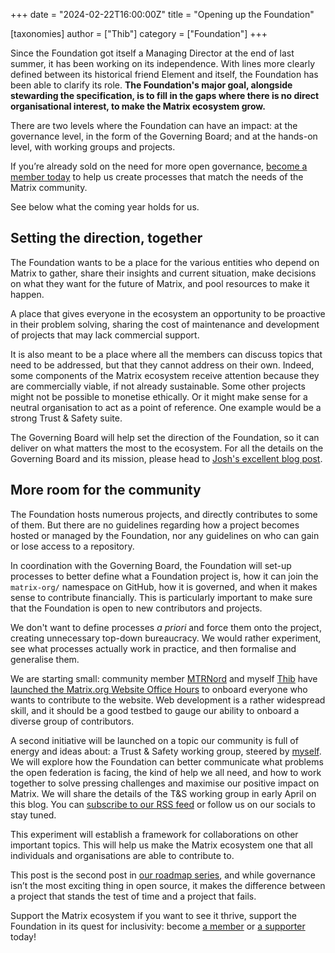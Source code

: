 +++
date = "2024-02-22T16:00:00Z"
title = "Opening up the Foundation"

[taxonomies]
author = ["Thib"]
category = ["Foundation"]
+++

Since the Foundation got itself a Managing Director at the end of last summer, it has been working on its independence. With lines more clearly defined between its historical friend Element and itself, the Foundation has been able to clarify its role. **The Foundation's major goal, alongside stewarding the specification, is to fill in the gaps where there is no direct organisational interest, to make the Matrix ecosystem grow.**

There are two levels where the Foundation can have an impact: at the governance level, in the form of the Governing Board; and at the hands-on level, with working groups and projects.

If you’re already sold on the need for more open governance, [become a member today](https://matrix.org/membership) to help us create processes that match the needs of the Matrix community. 

See below what the coming year holds for us.

<!-- more -->

## Setting the direction, together

The Foundation wants to be a place for the various entities who depend on Matrix to gather, share their insights and current situation, make decisions on what they want for the future of Matrix, and pool resources to make it happen.

A place that gives everyone in the ecosystem an opportunity to be proactive in their problem solving, sharing the cost of maintenance and development of projects that may lack commercial support.

It is also meant to be a place where all the members can discuss topics that need to be addressed, but that they cannot address on their own. Indeed, some components of the Matrix ecosystem receive attention because they are commercially viable, if not already sustainable. Some other projects might not be possible to monetise ethically. Or it might make sense for a neutral organisation to act as a point of reference. One example would be a strong Trust & Safety suite.

The Governing Board will help set the direction of the Foundation, so it can deliver on what matters the most to the ecosystem. For all the details on the Governing Board and its mission, please head to [Josh's excellent blog post](https://matrix.org/blog/2023/12/electing-our-first-governing-board).


## More room for the community

The Foundation hosts numerous projects, and directly contributes to some of them. But there are no guidelines regarding how a project becomes hosted or managed by the Foundation, nor any guidelines on who can gain or lose access to a repository.

 In coordination with the Governing Board, the Foundation will set-up processes to better define what a Foundation project is, how it can join the `matrix-org/` namespace on GitHub, how it is governed, and when it makes sense to contribute financially. This is particularly important to make sure that the Foundation is open to new contributors and projects.

We don't want to define processes _a priori_ and force them onto the project, creating unnecessary top-down bureaucracy. We would rather experiment, see what processes actually work in practice, and then formalise and generalise them.

We are starting small: community member [MTRNord](https://mtrnord.blog/) and myself [Thib](https://ergaster.org) have [launched the Matrix.org Website Office Hours](https://matrix.org/blog/2024/02/website-office-hours/) to onboard everyone who wants to contribute to the website. Web development is a rather widespread skill, and it should be a good testbed to gauge our ability to onboard a diverse group of contributors.

A second initiative will be launched on a topic our community is full of energy and ideas about: a Trust & Safety working group, steered by [myself](https://ergaster.org). We will explore how the Foundation can better communicate what problems the open federation is facing, the kind of help we all need, and how to work together to solve pressing challenges and maximise our positive impact on Matrix. We will share the details of the T&S working group in early April on this blog. You can [subscribe to our RSS feed](https://matrix.org/atom.xml) or follow us on our socials to stay tuned. 

This experiment will establish a framework for collaborations on other important topics. This will help us make the Matrix ecosystem one that all individuals and organisations are able to contribute to.

This post is the second post in [our roadmap series](https://matrix.org/blog/2024/01/2024-roadmap-and-fundraiser/), and while governance isn’t the most exciting thing in open source, it makes the difference between a project that stands the test of time and a project that fails.

Support the Matrix ecosystem if you want to see it thrive, support the Foundation in its quest for inclusivity: become [a member](https://matrix.org/membership) or [a supporter](https://matrix.org/support) today!
